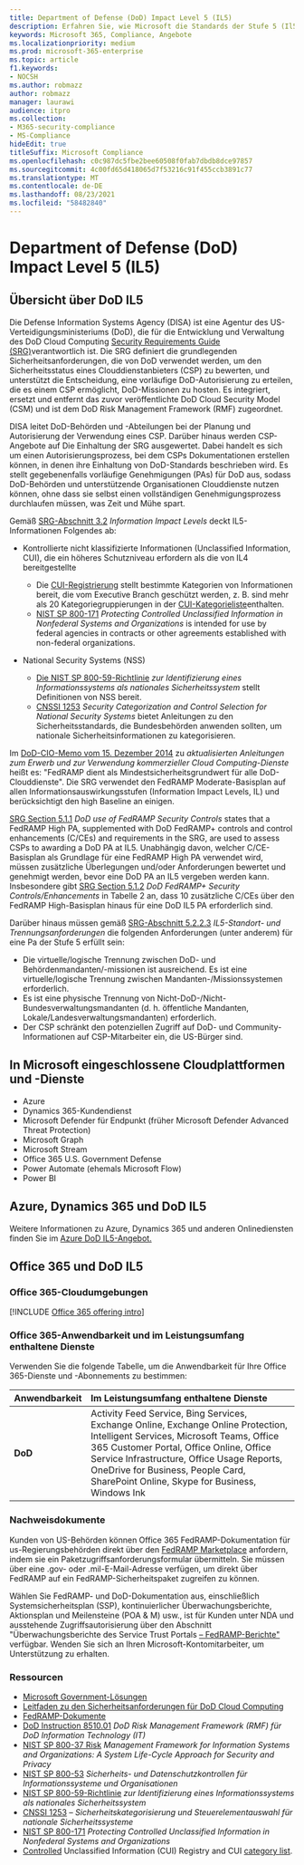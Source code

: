 ```yaml
---
title: Department of Defense (DoD) Impact Level 5 (IL5)
description: Erfahren Sie, wie Microsoft die Standards der Stufe 5 (Il5) des Verteidigungsministeriums (Department of Defense, DoD) erfüllt.
keywords: Microsoft 365, Compliance, Angebote
ms.localizationpriority: medium
ms.prod: microsoft-365-enterprise
ms.topic: article
f1.keywords:
- NOCSH
ms.author: robmazz
author: robmazz
manager: laurawi
audience: itpro
ms.collection:
- M365-security-compliance
- MS-Compliance
hideEdit: true
titleSuffix: Microsoft Compliance
ms.openlocfilehash: c0c987dc5fbe2bee60508f0fab7dbdb8dce97857
ms.sourcegitcommit: 4c00fd65d418065d7f53216c91f455ccb3891c77
ms.translationtype: MT
ms.contentlocale: de-DE
ms.lasthandoff: 08/23/2021
ms.locfileid: "58482840"
---
```

# <a name="department-of-defense-dod-impact-level-5-il5"></a>Department of Defense (DoD) Impact Level 5 (IL5)

## <a name="dod-il5-overview"></a>Übersicht über DoD IL5

Die Defense Information Systems Agency (DISA) ist eine Agentur des US-Verteidigungsministeriums (DoD), die für die Entwicklung und Verwaltung des DoD Cloud Computing [Security Requirements Guide (SRG)](https://dl.dod.cyber.mil/wp-content/uploads/cloud/SRG/index.html)verantwortlich ist. Die SRG definiert die grundlegenden Sicherheitsanforderungen, die von DoD verwendet werden, um den Sicherheitsstatus eines Clouddienstanbieters (CSP) zu bewerten, und unterstützt die Entscheidung, eine vorläufige DoD-Autorisierung zu erteilen, die es einem CSP ermöglicht, DoD-Missionen zu hosten. Es integriert, ersetzt und entfernt das zuvor veröffentlichte DoD Cloud Security Model (CSM) und ist dem DoD Risk Management Framework (RMF) zugeordnet.

DISA leitet DoD-Behörden und -Abteilungen bei der Planung und Autorisierung der Verwendung eines CSP. Darüber hinaus werden CSP-Angebote auf Die Einhaltung der SRG ausgewertet. Dabei handelt es sich um einen Autorisierungsprozess, bei dem CSPs Dokumentationen erstellen können, in denen ihre Einhaltung von DoD-Standards beschrieben wird. Es stellt gegebenenfalls vorläufige Genehmigungen (PAs) für DoD aus, sodass DoD-Behörden und unterstützende Organisationen Clouddienste nutzen können, ohne dass sie selbst einen vollständigen Genehmigungsprozess durchlaufen müssen, was Zeit und Mühe spart.

Gemäß [SRG-Abschnitt 3.2](https://dl.dod.cyber.mil/wp-content/uploads/cloud/SRG/index.html#3.2InformationImpactLevels) *Information Impact Levels* deckt IL5-Informationen Folgendes ab:

- Kontrollierte nicht klassifizierte Informationen (Unclassified Information, CUI), die ein höheres Schutzniveau erfordern als die von IL4 bereitgestellte
    - Die [CUI-Registrierung](https://www.archives.gov/cui) stellt bestimmte Kategorien von Informationen bereit, die vom Executive Branch geschützt werden, z. B. sind mehr als 20 Kategoriegruppierungen in der [CUI-Kategorieliste](https://www.archives.gov/cui/registry/category-list)enthalten.
    - [NIST SP 800-171](https://csrc.nist.gov/publications/detail/sp/800-171/rev-2/final) *Protecting Controlled Unclassified Information in Nonfederal Systems and Organizations* is intended for use by federal agencies in contracts or other agreements established with non-federal organizations.

- National Security Systems (NSS)
    - [Die NIST SP 800-59-Richtlinie](https://nvlpubs.nist.gov/nistpubs/Legacy/SP/nistspecialpublication800-59.pdf) *zur Identifizierung eines Informationssystems als nationales Sicherheitssystem* stellt Definitionen von NSS bereit.
    - [CNSSI 1253](https://www.dcsa.mil/portals/91/documents/ctp/nao/CNSSI_No1253.pdf) *Security Categorization and Control Selection for National Security Systems* bietet Anleitungen zu den Sicherheitsstandards, die Bundesbehörden anwenden sollten, um nationale Sicherheitsinformationen zu kategorisieren.

Im [DoD-CIO-Memo vom 15. Dezember 2014](https://www.esi.mil/contentview.aspx?id=585) zu *aktualisierten Anleitungen zum Erwerb und zur Verwendung kommerzieller Cloud Computing-Dienste* heißt es: "FedRAMP dient als Mindestsicherheitsgrundwert für alle DoD-Clouddienste". Die SRG verwendet den FedRAMP Moderate-Basisplan auf allen Informationsauswirkungsstufen (Information Impact Levels, IL) und berücksichtigt den high Baseline an einigen.

[SRG Section 5.1.1](https://dl.dod.cyber.mil/wp-content/uploads/cloud/SRG/index.html#5SECURITYREQUIREMENTS) *DoD use of FedRAMP Security Controls* states that a FedRAMP High PA, supplemented with DoD FedRAMP+ controls and control enhancements (C/CEs) and requirements in the SRG, are used to assess CSPs to awarding a DoD PA at IL5. Unabhängig davon, welcher C/CE-Basisplan als Grundlage für eine FedRAMP High PA verwendet wird, müssen zusätzliche Überlegungen und/oder Anforderungen bewertet und genehmigt werden, bevor eine DoD PA an IL5 vergeben werden kann. Insbesondere gibt [SRG Section 5.1.2](https://dl.dod.cyber.mil/wp-content/uploads/cloud/SRG/index.html#5SECURITYREQUIREMENTS) *DoD FedRAMP+ Security Controls/Enhancements* in Tabelle 2 an, dass 10 zusätzliche C/CEs über den FedRAMP High-Basisplan hinaus für eine DoD IL5 PA erforderlich sind.

Darüber hinaus müssen gemäß [SRG-Abschnitt 5.2.2.3](https://dl.dod.cyber.mil/wp-content/uploads/cloud/SRG/index.html#5.2LegalConsiderations) *IL5-Standort- und Trennungsanforderungen* die folgenden Anforderungen (unter anderem) für eine Pa der Stufe 5 erfüllt sein:

- Die virtuelle/logische Trennung zwischen DoD- und Behördenmandanten/-missionen ist ausreichend. Es ist eine virtuelle/logische Trennung zwischen Mandanten-/Missionssystemen erforderlich.
- Es ist eine physische Trennung von Nicht-DoD-/Nicht-Bundesverwaltungsmandanten (d. h. öffentliche Mandanten, Lokale/Landesverwaltungsmandanten) erforderlich.
- Der CSP schränkt den potenziellen Zugriff auf DoD- und Community-Informationen auf CSP-Mitarbeiter ein, die US-Bürger sind.

## <a name="microsoft-in-scope-cloud-platforms--services"></a>In Microsoft eingeschlossene Cloudplattformen und -Dienste

- Azure
- Dynamics 365-Kundendienst
- Microsoft Defender für Endpunkt (früher Microsoft Defender Advanced Threat Protection)
- Microsoft Graph
- Microsoft Stream
- Office 365 U.S. Government Defense
- Power Automate (ehemals Microsoft Flow)
- Power BI

## <a name="azure-dynamics-365-and-dod-il5"></a>Azure, Dynamics 365 und DoD IL5

Weitere Informationen zu Azure, Dynamics 365 und anderen Onlinediensten finden Sie im [Azure DoD IL5-Angebot.](/azure/compliance/offerings/offering-dod-il5)

## <a name="office-365-and-dod-il5"></a>Office 365 und DoD IL5

### <a name="office-365-cloud-environments"></a>Office 365-Cloudumgebungen

[!INCLUDE [Office 365 offering intro](../includes/o365-offering-introduction.md)]

### <a name="office-365-applicability-and-in-scope-services"></a>Office 365-Anwendbarkeit und im Leistungsumfang enthaltene Dienste

Verwenden Sie die folgende Tabelle, um die Anwendbarkeit für Ihre Office 365-Dienste und -Abonnements zu bestimmen:

| **Anwendbarkeit** | **Im Leistungsumfang enthaltene Dienste** |
|:------------------|:----------------------|
| **DoD** | Activity Feed Service, Bing Services, Exchange Online, Exchange Online Protection, Intelligent Services, Microsoft Teams, Office 365 Customer Portal, Office Online, Office Service Infrastructure, Office Usage Reports, OneDrive for Business, People Card, SharePoint Online, Skype for Business, Windows Ink |

### <a name="attestation-documents"></a>Nachweisdokumente

Kunden von US-Behörden können Office 365 FedRAMP-Dokumentation für us-Regierungsbehörden direkt über den [FedRAMP Marketplace](https://marketplace.fedramp.gov/#!/products?sort=productName&productNameSearch=azure) anfordern, indem sie ein Paketzugriffsanforderungsformular übermitteln. Sie müssen über eine .gov- oder .mil-E-Mail-Adresse verfügen, um direkt über FedRAMP auf ein FedRAMP-Sicherheitspaket zugreifen zu können.

Wählen Sie FedRAMP- und DoD-Dokumentation aus, einschließlich Systemsicherheitsplan (SSP), kontinuierlicher Überwachungsberichte, Aktionsplan und Meilensteine (POA \& M) usw., ist für Kunden unter NDA und ausstehende Zugriffsautorisierung über den Abschnitt "Überwachungsberichte des Service Trust Portals [– FedRAMP-Berichte"](https://servicetrust.microsoft.com/ViewPage/MSComplianceGuideV3) verfügbar. Wenden Sie sich an Ihren Microsoft-Kontomitarbeiter, um Unterstützung zu erhalten.

### <a name="resources"></a>Ressourcen

- [Microsoft Government-Lösungen](https://www.microsoft.com/enterprise/government)
- [Leitfaden zu den Sicherheitsanforderungen für DoD Cloud Computing](https://dl.dod.cyber.mil/wp-content/uploads/cloud/SRG/index.html)
- [FedRAMP-Dokumente](https://www.fedramp.gov/documents/)
- [DoD Instruction 8510.01](https://www.esd.whs.mil/Portals/54/Documents/DD/issuances/dodi/851001p.pdf) *DoD Risk Management Framework (RMF) für DoD Information Technology (IT)*
- [NIST SP 800-37 Risk](https://csrc.nist.gov/publications/detail/sp/800-37/rev-2/final) *Management Framework for Information Systems and Organizations: A System Life-Cycle Approach for Security and Privacy*
- [NIST SP 800-53](https://csrc.nist.gov/Projects/risk-management/sp800-53-controls/release-search#!/800-53) *Sicherheits- und Datenschutzkontrollen für Informationssysteme und Organisationen*
- [NIST SP 800-59-Richtlinie](https://nvlpubs.nist.gov/nistpubs/Legacy/SP/nistspecialpublication800-59.pdf) *zur Identifizierung eines Informationssystems als nationales Sicherheitssystem*
- [CNSSI 1253](https://www.dcsa.mil/portals/91/documents/ctp/nao/CNSSI_No1253.pdf) *– Sicherheitskategorisierung und Steuerelementauswahl für nationale Sicherheitssysteme*
- [NIST SP 800-171](https://csrc.nist.gov/publications/detail/sp/800-171/rev-2/final) *Protecting Controlled Unclassified Information in Nonfederal Systems and Organizations*
- [Controlled](https://www.archives.gov/cui) Unclassified Information (CUI) Registry and CUI [category list](https://www.archives.gov/cui/registry/category-list).
